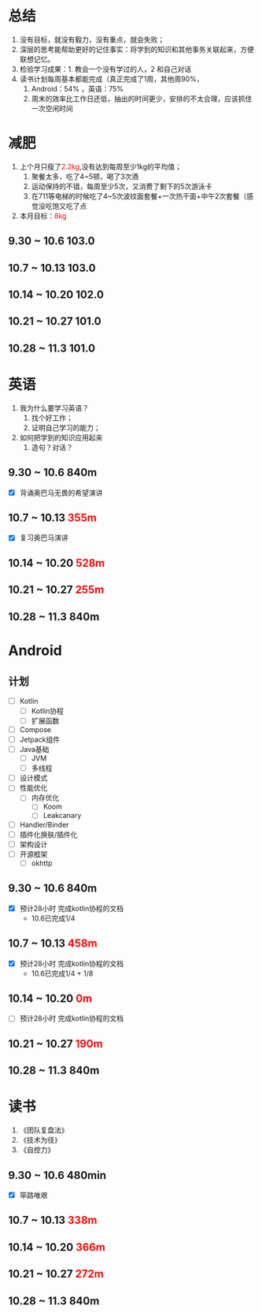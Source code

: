 # 总结
1. 没有目标，就没有毅力，没有重点，就会失败；
2. 深层的思考能帮助更好的记住事实：将学到的知识和其他事务关联起来，方便联想记忆。
3. 检验学习成果：1. 教会一个没有学过的人，2 和自己对话
4. 读书计划每周基本都能完成（真正完成了1周，其他周90%，
	1. Android：54% ，英语：75%
	2. 周末的效率比工作日还低，抽出的时间更少，安排的不太合理，应该抓住一次空闲时间

# 减肥 
1. 上个月只瘦了<font color="#ff0000">2.2kg</font>,没有达到每周至少1kg的平均值；
	1. 聚餐太多，吃了4~5顿，喝了3次酒
	2. 运动保持的不错，每周至少5次，又消费了剩下的5次游泳卡
	3. 在711等电梯的时候吃了4~5次波纹面套餐+一次热干面+中午2次套餐（感觉没吃饱又吃了点
2. 本月目标：<font color="#ff0000">8kg</font>
## 9.30 ~ 10.6 103.0
## 10.7 ~ 10.13 103.0
## 10.14 ~ 10.20 102.0
## 10.21 ~ 10.27   101.0
## 10.28 ~ 11.3 101.0

# 英语
1. 我为什么要学习英语？
	1. 找个好工作；
	2. 证明自己学习的能力；
2. 如何把学到的知识应用起来
	1. 造句？对话？
## 9.30 ~ 10.6  840m
- [x] 背诵奥巴马无畏的希望演讲
## 10.7 ~ 10.13  <font color="#ff0000">355m</font>
 - [x] 复习奥巴马演讲
## 10.14 ~ 10.20 <font color="#ff0000">528m</font>
## 10.21 ~ 10.27 <font color="#ff0000">255m</font>
## 10.28 ~ 11.3 840m
# Android 
## 计划
- [ ] Kotlin
	- [ ] Kotlin协程
	- [ ] 扩展函数
- [ ] Compose
- [ ] Jetpack组件
- [ ] Java基础
	- [ ] JVM
	- [ ] 多线程
- [ ] 设计模式
- [ ] 性能优化
	- [ ] 内存优化
		- [ ] Koom
		- [ ] Leakcanary
- [ ] Handler/Binder
- [ ] 插件化换肤/插件化
- [ ] 架构设计
- [ ] 开源框架
	- [ ] okhttp
## 9.30 ~ 10.6 840m
- [x]  预计28小时 完成kotlin协程的文档 
	- 10.6已完成1/4
## 10.7 ~ 10.13 <font color="#ff0000">458m</font>
- [x]  预计28小时 完成kotlin协程的文档 
	- 10.6已完成1/4 + 1/8
## 10.14 ~ 10.20 <font color="#ff0000">0m</font>
- [ ]  预计28小时 完成kotlin协程的文档 
## 10.21 ~ 10.27 <font color="#ff0000">190m</font>
## 10.28 ~ 11.3 840m
# 读书
1. 《团队复盘法》
2. 《技术为径》
3.  《自控力》
## 9.30 ~ 10.6 480min
- [x] 筚路唯艰
## 10.7 ~ 10.13 <font color="#ff0000">338m</font>
## 10.14 ~ 10.20 <font color="#ff0000">366m</font>
## 10.21 ~ 10.27 <font color="#ff0000">272m</font>
## 10.28 ~ 11.3 840m